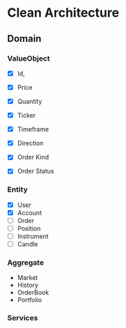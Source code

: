 # Clean Architecture

## Domain

### ValueObject

- [x] Id,
- [x] Price
- [x] Quantity
- [x] Ticker
- [x] Timeframe

- [x] Direction
- [x] Order Kind
- [x] Order Status

### Entity

- [x] User
- [x] Account
- [ ] Order
- [ ] Position
- [ ] Instrument
- [ ] Candle

### Aggregate

- Market
- History
- OrderBook
- Portfolio

### Services
